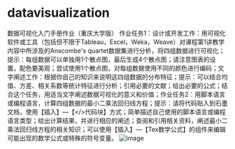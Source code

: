 # datavisualization
数据可视化入门手册作业（重庆大学版）
作业任务1：设计或开发工作：用可视化软件或工具（包括但不限于Tableau，Excel，Weka，Weave）对课程第1讲教学内容中所涉及的Anscombe's quartet数据集进行分析，将四组数据进行可视化；提示：每组数据可以单独用1个散点图，最后生成4个散点图；请注意图表的设置，配色要美观；尝试使用1个散点图，对每组数据使用不同的颜色进行编码；文字阐述工作：根据你自己的知识来说明这四组数据的分布特征；提示：可以结合均值、方差、相关系数等统计特征进行分析；引用必要的文献；给出必要的公式；结合这个任务，用适当文字阐述数据可视化的意义和价值；作业任务2：用脚本语言或编程语言，计算四组数据的最小二乘法回归线方程；提示：请将代码贴入到石墨文档，使用【插入】—【</>代码块】方式；简单描述自己使用的脚本语言或编程语言类型；给出计算结果，并进行相应的阐述；查阅和引用相关资料，阐述最小二乘法回归线方程的相关知识；可以使用【插入】—【Tex数学公式】的组件来编辑可能出现的数学公式或特殊的符号变量。
![image](https://github.com/user-attachments/assets/208878b0-8185-4915-8627-3dde745eb11f)
